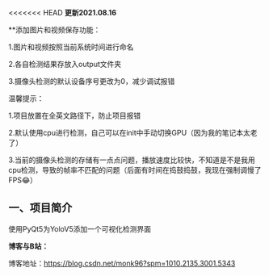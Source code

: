 <<<<<<< HEAD
**更新2021.08.16**

**添加图片和视频保存功能：

1.图片和视频按照当前系统时间进行命名

2.各自检测结果存放入output文件夹

3.摄像头检测的默认设备序号更改为0，减少调试报错

温馨提示：

1.项目放置在全英文路径下，防止项目报错

2.默认使用cpu进行检测，自己可以在init中手动切换GPU（因为我的笔记本太老了）

3.当前的摄像头检测的存储有一点点问题，播放速度比较快，不知道是不是我用cpu检测，导致的帧率不匹配的问题（后面有时间在捣鼓捣鼓，我现在强制调慢了FPS😂）


## **一、项目简介**
使用PyQt5为YoloV5添加一个可视化检测界面

**博客与B站：**

博客地址：https://blog.csdn.net/monk96?spm=1010.2135.3001.5343




